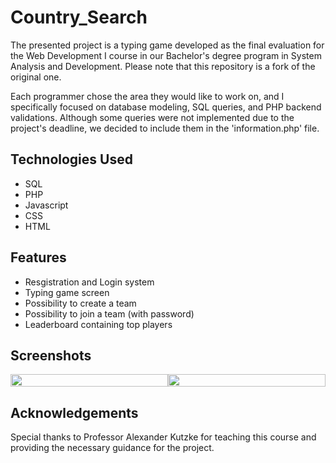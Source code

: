 # Country_Search
The presented project is a typing game developed as the final evaluation for the Web Development I course in our Bachelor's degree program in System Analysis and Development. Please note that this repository is a fork of the original one.

Each programmer chose the area they would like to work on, and I specifically focused on database modeling, SQL queries, and PHP backend validations. Although some queries were not implemented due to the project's deadline, we decided to include them in the 'information.php' file.

## Technologies Used
- SQL
- PHP
- Javascript
- CSS
- HTML

## Features
- Resgistration and Login system
- Typing game screen
- Possibility to create a team
- Possibility to join a team (with password)
- Leaderboard containing top players

## Screenshots
<div style="display: flex;">
  <img src="" alt="" style="width: 100%">
  <img src="" alt="" style="width: 100%">
</div>

## Acknowledgements
Special thanks to Professor Alexander Kutzke for teaching this course and providing the necessary guidance for the project.

